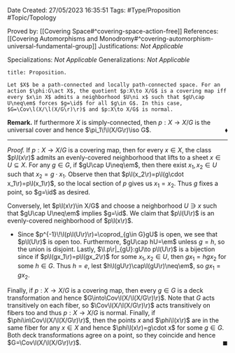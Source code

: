 <div class="topSpace"></div>

Date Created: 27/05/2023 16:35:51
Tags: #Type/Proposition #Topic/Topology

Proved by: [[Covering Space#^covering-space-action-free]]
References: [[Covering Automorphisms and Monodromy#^covering-automorphism-universal-fundamental-group]]
Justifications: <i>Not Applicable</i>

Specializations: <i>Not Applicable</i>
Generalizations: <i>Not Applicable</i>

``` ad-Proposition
title: Proposition.

Let $X$ be a path-connected and locally path-connected space. For an action $\phi:G\act X$, the quotient $p:X\to X/G$ is a covering map iff every $x\in X$ admits a neighborhood $U\ni x$ such that $gU\cap U\neq\em$ forces $g=\id$ for all $g\in G$. In this case, $G=\Cov\l(X/\l(X/G\r)\r)$ and $p:X\to X/G$ is normal.

```

<b>Remark.</b> If furthermore $X$ is simply-connected, then $p:X\to X/G$ is the universal cover and hence $\pi_1\!\l(X/G\r)\iso G$.<span style="float:right;">$\blacklozenge$</span>

---

<i>Proof.</i> If $p:X\to X/G$ is a covering map, then for every $x\in X$, the class $p\l(x\r)$ admits an evenly-covered neighborhood that lifts to a sheet $x\in U\subseteq X$. For any $g\in G$, if $gU\cap U\neq\em$, then there exist $x_1,x_2\in U$ such that $x_2=g\cdot x_1$. Observe then that $p\l(x_2\r)=p\l(g\cdot x_1\r)=p\l(x_1\r)$, so the local section of $p$ gives us $x_1=x_2$. Thus $g$ fixes a point, so $g=\id$ as desired.

Conversely, let $p\l(x\r)\in X/G$ and choose a neighborhood $U\ni x$ such that $gU\cap U\neq\em$ implies $g=\id$. We claim that $p\l(U\r)$ is an evenly-covered neighborhood of $p\l(x\r)$.
* Since $p^{-1}\!\l(p\l(U\r)\r)=\coprod_{g\in G}gU$ is open, we see that $p\l(U\r)$ is open too. Furthermore, $gU\cap hU=\em$ unless $g=h$, so the union is disjoint. Lastly, $\l.p\r|_{gU}:gU\to p\l(U\r)$ is a bijection since if $p\l(gx_1\r)=p\l(gx_2\r)$ for some $x_1,x_2\in U$, then $gx_1=hgx_2$ for some $h\in G$. Thus $h=e$, lest $h\l(gU\r)\cap\l(gU\r)\neq\em$, so $gx_1=gx_2$.

Finally, if $p:X\to X/G$ is a covering map, then every $g\in G$ is a deck transformation and hence $G\into\Cov\l(X/\l(X/G\r)\r)$. Note that $G$ acts transitively on each fiber, so $\Cov\l(X/\l(X/G\r)\r)$ acts transitively on fibers too and thus $p:X\to X/G$ is normal. Finally, if $\phi\in\Cov\l(X/\l(X/G\r)\r)$, then the points $x$ and $\phi\l(x\r)$ are in the same fiber for any $x\in X$ and hence $\phi\l(x\r)=g\cdot x$ for some $g\in G$. Both deck transformations agree on a point, so they coincide and hence $G=\Cov\l(X/\l(X/G\r)\r)$.<span style="float:right;">$\blacksquare$</span>
